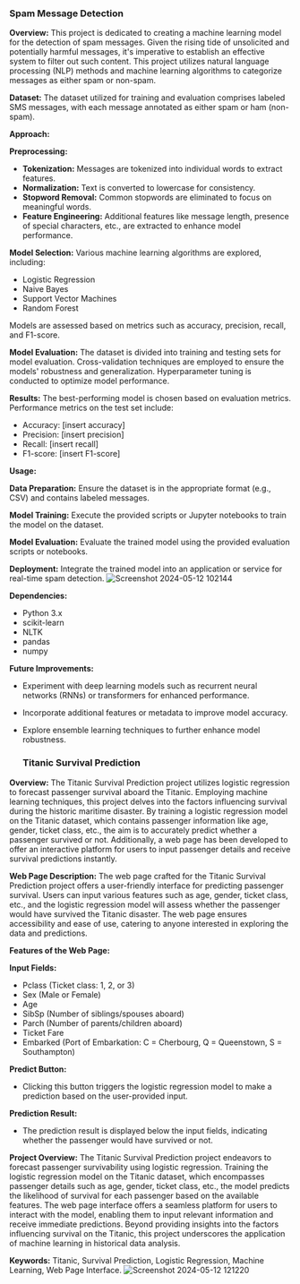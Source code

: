 ### Spam Message Detection

**Overview:**
This project is dedicated to creating a machine learning model for the detection of spam messages. Given the rising tide of unsolicited and potentially harmful messages, it's imperative to establish an effective system to filter out such content. This project utilizes natural language processing (NLP) methods and machine learning algorithms to categorize messages as either spam or non-spam.

**Dataset:**
The dataset utilized for training and evaluation comprises labeled SMS messages, with each message annotated as either spam or ham (non-spam).

**Approach:**

**Preprocessing:**
- **Tokenization:** Messages are tokenized into individual words to extract features.
- **Normalization:** Text is converted to lowercase for consistency.
- **Stopword Removal:** Common stopwords are eliminated to focus on meaningful words.
- **Feature Engineering:** Additional features like message length, presence of special characters, etc., are extracted to enhance model performance.

**Model Selection:**
Various machine learning algorithms are explored, including:
- Logistic Regression
- Naive Bayes
- Support Vector Machines
- Random Forest

Models are assessed based on metrics such as accuracy, precision, recall, and F1-score.

**Model Evaluation:**
The dataset is divided into training and testing sets for model evaluation. Cross-validation techniques are employed to ensure the models' robustness and generalization. Hyperparameter tuning is conducted to optimize model performance.

**Results:**
The best-performing model is chosen based on evaluation metrics. Performance metrics on the test set include:
- Accuracy: [insert accuracy]
- Precision: [insert precision]
- Recall: [insert recall]
- F1-score: [insert F1-score]

**Usage:**

**Data Preparation:**
Ensure the dataset is in the appropriate format (e.g., CSV) and contains labeled messages.

**Model Training:**
Execute the provided scripts or Jupyter notebooks to train the model on the dataset.

**Model Evaluation:**
Evaluate the trained model using the provided evaluation scripts or notebooks.

**Deployment:**
Integrate the trained model into an application or service for real-time spam detection.
![Screenshot 2024-05-12 102144](https://github.com/shushanth2003/Bharat-intern/assets/103485945/00e90869-512a-46b5-ab9c-1994d9ca27d5)

**Dependencies:**
- Python 3.x
- scikit-learn
- NLTK
- pandas
- numpy

**Future Improvements:**
- Experiment with deep learning models such as recurrent neural networks (RNNs) or transformers for enhanced performance.
- Incorporate additional features or metadata to improve model accuracy.
- Explore ensemble learning techniques to further enhance model robustness.

  ### Titanic Survival Prediction

**Overview:**
The Titanic Survival Prediction project utilizes logistic regression to forecast passenger survival aboard the Titanic. Employing machine learning techniques, this project delves into the factors influencing survival during the historic maritime disaster. By training a logistic regression model on the Titanic dataset, which contains passenger information like age, gender, ticket class, etc., the aim is to accurately predict whether a passenger survived or not. Additionally, a web page has been developed to offer an interactive platform for users to input passenger details and receive survival predictions instantly.

**Web Page Description:**
The web page crafted for the Titanic Survival Prediction project offers a user-friendly interface for predicting passenger survival. Users can input various features such as age, gender, ticket class, etc., and the logistic regression model will assess whether the passenger would have survived the Titanic disaster. The web page ensures accessibility and ease of use, catering to anyone interested in exploring the data and predictions.

**Features of the Web Page:**

**Input Fields:**
- Pclass (Ticket class: 1, 2, or 3)
- Sex (Male or Female)
- Age
- SibSp (Number of siblings/spouses aboard)
- Parch (Number of parents/children aboard)
- Ticket Fare
- Embarked (Port of Embarkation: C = Cherbourg, Q = Queenstown, S = Southampton)

**Predict Button:**
- Clicking this button triggers the logistic regression model to make a prediction based on the user-provided input.

**Prediction Result:**
- The prediction result is displayed below the input fields, indicating whether the passenger would have survived or not.

**Project Overview:**
The Titanic Survival Prediction project endeavors to forecast passenger survivability using logistic regression. Training the logistic regression model on the Titanic dataset, which encompasses passenger details such as age, gender, ticket class, etc., the model predicts the likelihood of survival for each passenger based on the available features. The web page interface offers a seamless platform for users to interact with the model, enabling them to input relevant information and receive immediate predictions. Beyond providing insights into the factors influencing survival on the Titanic, this project underscores the application of machine learning in historical data analysis.

**Keywords:**
Titanic, Survival Prediction, Logistic Regression, Machine Learning, Web Page Interface.
![Screenshot 2024-05-12 121220](https://github.com/shushanth2003/Bharat-intern/assets/103485945/c96e0b54-e0a7-43de-ac0d-0bc820fe457c)

